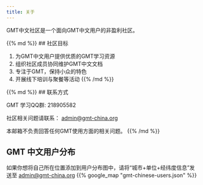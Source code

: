 ```yaml
---
title: 关于
---
```


GMT中文社区是一个面向GMT中文用户的非盈利社区。

<div class="row">
<div class="col-md-6">
{{% md %}}
## 社区目标

1. 为GMT中文用户提供优质的GMT学习资源
2. 组织社区成员协同维护GMT中文文档
3. 专注于GMT，保持小众的特色
4. 开展线下培训与聚餐等活动
{{% /md %}}
</div>

<div class="col-md-6">
{{% md %}}
## 联系方式

GMT 学习QQ群: 218905582

社区相关问题请联系： [admin@gmt-china.org](mailto:admin@gmt-china.org)

本邮箱不负责回答任何GMT使用方面的相关问题。
{{% /md %}}
</div>
</div>

## GMT 中文用户分布

如果你想将自己所在位置添加到用户分布图中，请将“城市+单位+经纬度信息”发送至 [admin@gmt-china.org](mailto:admin@gmt-china.org)
{{% google_map "gmt-chinese-users.json" %}}
